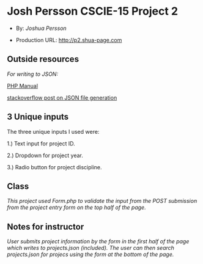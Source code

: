 # Josh Persson CSCIE-15 Project 2

+ By: *Joshua Persson*

+ Production URL: <http://p2.shua-page.com>



## Outside resources

*For writing to JSON:*

[PHP Manual](http://php.net/manual/en/function.json-encode.php)

[stackoverflow post on JSON file generation](https://stackoverflow.com/questions/2467945/how-to-generate-json-file-with-php)







## 3 Unique inputs

The three unique inputs I used were:
	
1.) Text input for project ID.
	
2.) Dropdown for project year.
	
3.) Radio button for project discipline.



## Class

*This project used Form.php to validate the input from the POST submission from the project entry form on the top half of the page.*





## Notes for instructor

*User submits project information by the form in the first half of the page which writes to projects.json (included). The user can then search projects.json for projecs using the form at the bottom of the page.*